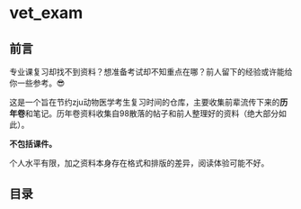 # vet_exam

## 前言

专业课复习却找不到资料？想准备考试却不知重点在哪？前人留下的经验或许能给你一些参考。:sunglasses:

这是一个旨在节约zju动物医学考生复习时间的仓库，主要收集前辈流传下来的**历年卷**和笔记。历年卷资料收集自98散落的帖子和前人整理好的资料（绝大部分如此）。

**不包括课件。**

个人水平有限，加之资料本身存在格式和排版的差异，阅读体验可能不好。

## 目录

